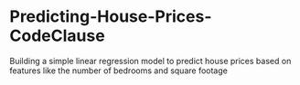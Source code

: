 # Predicting-House-Prices-CodeClause
Building a simple linear regression model to predict house prices based on features like
the number of bedrooms and square footage
